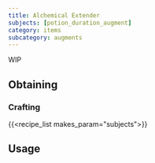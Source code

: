 ```yaml
---
title: Alchemical Extender
subjects: [potion_duration_augment]
category: items
subcategory: augments
---
```


WIP

Obtaining
---------

### Crafting
{{<recipe_list makes_param="subjects">}}

Usage
-----
